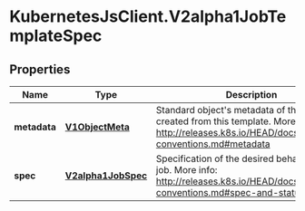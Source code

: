 # KubernetesJsClient.V2alpha1JobTemplateSpec

## Properties
Name | Type | Description | Notes
------------ | ------------- | ------------- | -------------
**metadata** | [**V1ObjectMeta**](V1ObjectMeta.md) | Standard object&#39;s metadata of the jobs created from this template. More info: http://releases.k8s.io/HEAD/docs/devel/api-conventions.md#metadata | [optional] 
**spec** | [**V2alpha1JobSpec**](V2alpha1JobSpec.md) | Specification of the desired behavior of the job. More info: http://releases.k8s.io/HEAD/docs/devel/api-conventions.md#spec-and-status | [optional] 


